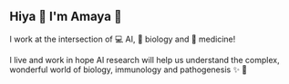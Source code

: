 ## Hiya :wave: I'm Amaya :t-rex:

I work at the intersection of :computer: AI, :seedling: biology and :pill: medicine! 

I live and work in hope AI research will help us understand the complex, wonderful world of biology, immunology and pathogenesis ✨ :dizzy:

<!--
**AmayaGS/AmayaGS** is a ✨ _special_ ✨ repository because its `README.md` (this file) appears on your GitHub profile.

Here are some ideas to get you started:

- 🔭 I’m currently working on ...
- 🌱 I’m currently learning ...
- 👯 I’m looking to collaborate on ...
- 🤔 I’m looking for help with ...
- 💬 Ask me about ...
- 📫 How to reach me: ...
- 😄 Pronouns: ...
- ⚡ Fun fact: ...
-->
